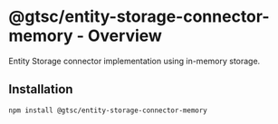 # @gtsc/entity-storage-connector-memory - Overview

Entity Storage connector implementation using in-memory storage.

## Installation

```shell
npm install @gtsc/entity-storage-connector-memory
```
